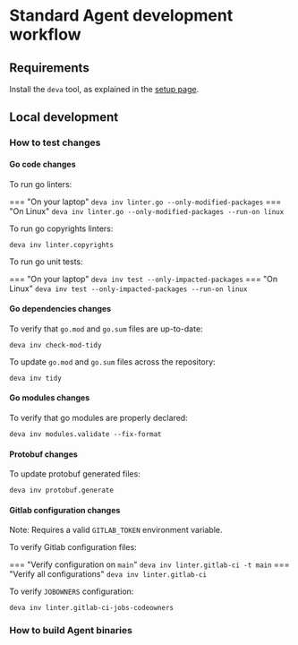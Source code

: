 # Standard Agent development workflow

## Requirements

Install the `deva` tool, as explained in the [setup page](setup.md#tooling).

## Local development

### How to test changes

#### Go code changes

To run go linters:

=== "On your laptop"
    ```
    deva inv linter.go --only-modified-packages
    ```
=== "On Linux"
    ```
    deva inv linter.go --only-modified-packages --run-on linux
    ```

To run go copyrights linters:
```
deva inv linter.copyrights
```
<!--- Note(consistency): May catch test modules  --->


To run go unit tests:

=== "On your laptop"
    ```
    deva inv test --only-impacted-packages
    ```
=== "On Linux"
    ```
    deva inv test --only-impacted-packages --run-on linux
    ```
<!--- Note(consistency): Why does linter.go not support --only-impacted-packages? --->

#### Go dependencies changes

To verify that `go.mod` and `go.sum` files are up-to-date:
```
deva inv check-mod-tidy
```

To update `go.mod` and `go.sum` files across the repository:
```
deva inv tidy
```

#### Go modules changes

To verify that go modules are properly declared:
```
deva inv modules.validate --fix-format
```

#### Protobuf changes

To update protobuf generated files:
```
deva inv protobuf.generate
```
<!--- Note(fixme): deva inv setup installs protoc in $HOME/.local/bin, which may not be in the PATH of users --->

#### Gitlab configuration changes

Note: Requires a valid `GITLAB_TOKEN` environment variable.

To verify Gitlab configuration files:

=== "Verify configuration on `main`"
    ```
    deva inv linter.gitlab-ci -t main
    ```
=== "Verify all configurations"
    ```
    deva inv linter.gitlab-ci
    ```

To verify `JOBOWNERS` configuration:

```
deva inv linter.gitlab-ci-jobs-codeowners
```
<!--- Note(consistency): this task skips lint if no relevant changes, the linter.gitlab-ci one does not --->

### How to build Agent binaries